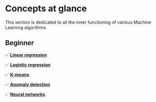# Concepts at glance

This section is dedicated to all the inner functioning of various Machine Learning algorithms

## Beginner

✅ **[Linear regression](/content/concepts/linear-regression.md)**

✅ **[Logistic regression](/content/concepts/logistic-regression.md)**

✅ **[K-means](/content/concepts/k-means.md)**

✅ **[Anomaly detection](/content/concepts/anomaly-detection.md)**

✅ **[Neural networks](/content/concepts/neural-networks.md)**
